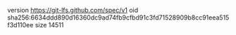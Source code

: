 version https://git-lfs.github.com/spec/v1
oid sha256:6634ddd890d16360dc9ad74fb9cfbd91c3fd71528909b8cc91eea515f3d110ee
size 14511
